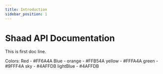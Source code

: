 ```yaml
---
title: Introduction
sidebar_position: 1
---
```


# Shaad API Documentation

This is first doc line.

Colors:
Red - #FF6A4A
Blue - 
orange - #FFB54A
yellow - #FFFA4A
green - #9FFF4A
sky - #4AFFDB
lightBlue - #4AFFDB
